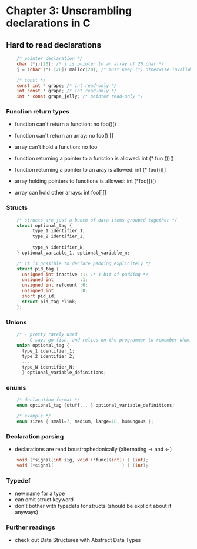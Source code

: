 # Chapter 3: Unscrambling declarations in C


## Hard to read declarations

~~~C
    /* pointer declaration */
    char (*j)[20]; /* j is pointer to an array of 20 char */
    j = (char (*) [20]) malloc(20); /* must keep (*) otherwise invalid */

    /* const */
    const int * grape; /* int read-only */
    int const * grape; /* int read-only */
    int * const grape_jelly; /* pointer read-only */

~~~


### Function return types

- function can't return a function: no foo()()
- function can't return an array: no foo() []
- array can't hold a function: no foo[]()

- function returning a pointer to a function is allowed: int (* fun ())()
- function returning a pointer to an aray is allowed: int (* foo())[]
- array holding pointers to functions is allowed: int (*foo[])()
- array can hold other arrays: int foo[][]


### Structs

~~~C
    /* structs are just a bunch of data items grouped together */
    struct optional_tag {
          type_1 identifier_1;
          type_2 identifier_2;
          ...
          type_N identifier_N;
    } optional_variable_1, optional_variable_n;

    /* it is possible to declare padding explicitely */
    struct pid_tag {
      unsigned int inactive :1; /* 1 bit of padding */
      unsigned int          :1;
      unsigned int refcount :6;
      unsigned int          :0;
      short pid_id;
      struct pid_tag *link;
    };
~~~


### Unions

~~~C
    /* - pretty rarely used
       - C says go fish, and relies on the programmer to remember what was put there */
    union optional_tag {
      type_1 identifier_1;
      type_2 identifier_2;
      ...
      type_N identifier_N;
      } optional_variable_definitions;
~~~


### enums

~~~C
    /* declaration format */
    enum optional_tag {stuff... } optional_variable_definitions;

    /* example */
    enum sizes { small=7, medium, large=10, humungous };
~~~


### Declaration parsing
- declarations are read boustrophedonically (alternating -> and <-)

~~~C
    void (*signal(int sig, void (*func)(int)) ) (int);
    void (*signal(                          ) ) (int);
~~~

### Typedef
- new name for a type
- can omit struct keyword
- don't bother with typedefs for structs (should be explicit about it anyways)


### Further readings
- check out Data Structures with Abstract Data Types













